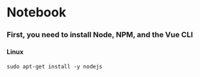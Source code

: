 # Notebook

### First, you need to install Node, NPM, and the Vue CLI

#### Linux
``` 
sudo apt-get install -y nodejs
```
